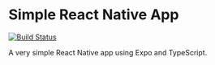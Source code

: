 # Simple React Native App

[![Build Status](https://travis-ci.org/soroushj/simple-react-native-app.svg?branch=master)](https://travis-ci.org/soroushj/simple-react-native-app)

A very simple React Native app using Expo and TypeScript.
